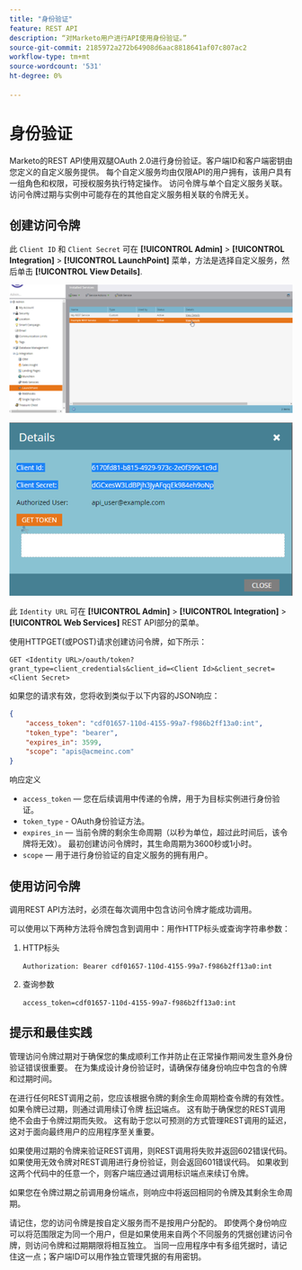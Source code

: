 ```yaml
---
title: "身份验证"
feature: REST API
description: “对Marketo用户进行API使用身份验证。”
source-git-commit: 2185972a272b64908d6aac8818641af07c807ac2
workflow-type: tm+mt
source-wordcount: '531'
ht-degree: 0%

---
```



# 身份验证

Marketo的REST API使用双腿OAuth 2.0进行身份验证。客户端ID和客户端密钥由您定义的自定义服务提供。 每个自定义服务均由仅限API的用户拥有，该用户具有一组角色和权限，可授权服务执行特定操作。 访问令牌与单个自定义服务关联。 访问令牌过期与实例中可能存在的其他自定义服务相关联的令牌无关。

## 创建访问令牌

此 `Client ID` 和 `Client Secret` 可在 **[!UICONTROL Admin]** > **[!UICONTROL Integration]** > **[!UICONTROL LaunchPoint]** 菜单，方法是选择自定义服务，然后单击 **[!UICONTROL View Details]**.

![获取REST服务详细信息](assets/authentication-service-view-details.png)

![Launchpoint凭据](assets/admin-launchpoint-credentials.png)

此 `Identity URL` 可在 **[!UICONTROL Admin]** > **[!UICONTROL Integration]** > **[!UICONTROL Web Services]** REST API部分的菜单。

使用HTTPGET(或POST)请求创建访问令牌，如下所示：

```
GET <Identity URL>/oauth/token?grant_type=client_credentials&client_id=<Client Id>&client_secret=<Client Secret>
```

如果您的请求有效，您将收到类似于以下内容的JSON响应：

```json
{
    "access_token": "cdf01657-110d-4155-99a7-f986b2ff13a0:int",
    "token_type": "bearer",
    "expires_in": 3599,
    "scope": "apis@acmeinc.com"
}
```

响应定义

- `access_token`  — 您在后续调用中传递的令牌，用于为目标实例进行身份验证。
- `token_type` - OAuth身份验证方法。
- `expires_in`  — 当前令牌的剩余生命周期（以秒为单位，超过此时间后，该令牌将无效）。 最初创建访问令牌时，其生命周期为3600秒或1小时。
- `scope`  — 用于进行身份验证的自定义服务的拥有用户。

## 使用访问令牌

调用REST API方法时，必须在每次调用中包含访问令牌才能成功调用。

可以使用以下两种方法将令牌包含到调用中：用作HTTP标头或查询字符串参数：

1. HTTP标头

   `Authorization: Bearer cdf01657-110d-4155-99a7-f986b2ff13a0:int`

1. 查询参数

   `access_token=cdf01657-110d-4155-99a7-f986b2ff13a0:int`

## 提示和最佳实践

管理访问令牌过期对于确保您的集成顺利工作并防止在正常操作期间发生意外身份验证错误很重要。 在为集成设计身份验证时，请确保存储身份响应中包含的令牌和过期时间。

在进行任何REST调用之前，您应该根据令牌的剩余生命周期检查令牌的有效性。 如果令牌已过期，则通过调用续订令牌 [标识](https://developer.adobe.com/marketo-apis/api/identity/#tag/Identity/operation/identityUsingGET)端点。 这有助于确保您的REST调用绝不会由于令牌过期而失败。 这有助于您以可预测的方式管理REST调用的延迟，这对于面向最终用户的应用程序至关重要。

如果使用过期的令牌来验证REST调用，则REST调用将失败并返回602错误代码。 如果使用无效令牌对REST调用进行身份验证，则会返回601错误代码。 如果收到这两个代码中的任意一个，则客户端应通过调用标识端点来续订令牌。

如果您在令牌过期之前调用身份端点，则响应中将返回相同的令牌及其剩余生命周期。

请记住，您的访问令牌是按自定义服务而不是按用户分配的。 即使两个身份响应可以将范围限定为同一个用户，但是如果使用来自两个不同服务的凭据创建访问令牌，则访问令牌和过期期限将相互独立。 当同一应用程序中有多组凭据时，请记住这一点；客户端ID可以用作独立管理凭据的有用密钥。

